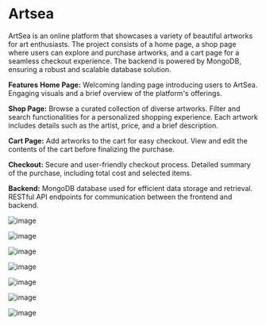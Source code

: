 # Artsea
ArtSea is an online platform that showcases a variety of beautiful artworks for art enthusiasts. The project consists of a home page, a shop page where users can explore and purchase artworks, and a cart page for a seamless checkout experience. The backend is powered by MongoDB, ensuring a robust and scalable database solution.

**Features**
**Home Page:**
Welcoming landing page introducing users to ArtSea.
Engaging visuals and a brief overview of the platform's offerings.

**Shop Page:**
Browse a curated collection of diverse artworks.
Filter and search functionalities for a personalized shopping experience.
Each artwork includes details such as the artist, price, and a brief description.

**Cart Page:**
Add artworks to the cart for easy checkout.
View and edit the contents of the cart before finalizing the purchase.

**Checkout:**
Secure and user-friendly checkout process.
Detailed summary of the purchase, including total cost and selected items.

**Backend:**
MongoDB database used for efficient data storage and retrieval.
RESTful API endpoints for communication between the frontend and backend.

![image](https://github.com/soni-pasupuleti/artsea/assets/131327903/9f114296-72fb-40aa-921f-8165b2e2cb84)

![image](https://github.com/soni-pasupuleti/artsea/assets/131327903/721bae1c-3af6-472d-86fe-aa4c020acecd)

![image](https://github.com/soni-pasupuleti/artsea/assets/131327903/0b0fb689-7b3d-4aa1-b2fd-f01691508c02)

![image](https://github.com/soni-pasupuleti/artsea/assets/131327903/00895b59-27dd-4991-9b27-188e6e12b82b)

![image](https://github.com/soni-pasupuleti/artsea/assets/131327903/bcb35842-82f6-4a22-ad60-b1873c269736)

![image](https://github.com/soni-pasupuleti/artsea/assets/131327903/eaf83d54-1674-4eac-8b7b-345c4c33120f)

![image](https://github.com/soni-pasupuleti/artsea/assets/131327903/11d61252-2f48-4567-8e28-59650f279d57)


